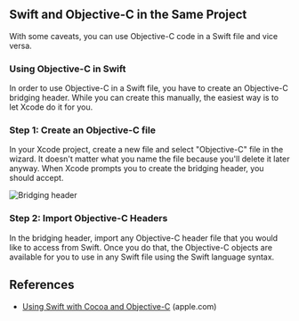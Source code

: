 ## Swift and Objective-C in the Same Project

With some caveats, you can use Objective-C code in a Swift file and vice versa.

### Using Objective-C in Swift

In order to use Objective-C in a Swift file, you have to create an Objective-C bridging header. While you can create this manually, the easiest way is to let Xcode do it for you.

### Step 1: Create an Objective-C file

In your Xcode project, create a new file and select "Objective-C" file in the wizard. It doesn't matter what you name the file because you'll delete it later anyway. When Xcode prompts you to create the bridging header, you should accept.

![Bridging header](http://i.imgur.com/0rzQCPM.png)

### Step 2: Import Objective-C Headers

In the bridging header, import any Objective-C header file that you would like to access from Swift. Once you do that, the Objective-C objects are available for you to use in any Swift file using the Swift language syntax.

## References

- [Using Swift with Cocoa and Objective-C](https://developer.apple.com/library/ios/documentation/swift/conceptual/buildingcocoaapps/MixandMatch.html) (apple.com)